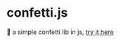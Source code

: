 # confetti.js
🎉 a simple confetti lib in js,
[try it here](https://matubu.github.io/confetti.js/examples/)
